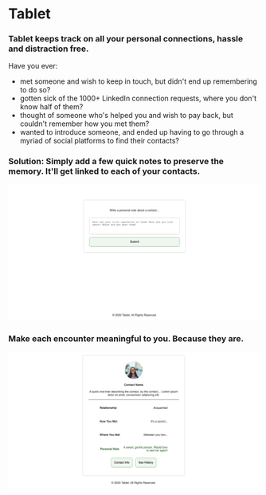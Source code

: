 # Tablet
### Tablet keeps track on all your personal connections, hassle and distraction free. 

Have you ever:
- met someone and wish to keep in touch, but didn't end up remembering to do so?
- gotten sick of the 1000+ LinkedIn connection requests, where you don't know half of them?
- thought of someone who's helped you and wish to pay back, but couldn't remember how you met them?
- wanted to introduce someone, and ended up having to go through a myriad of social platforms to find their contacts?

### Solution: Simply add a few quick notes to preserve the memory. It'll get linked to each of your contacts.

![Add impression](https://raw.githubusercontent.com/winnie9197/Tablet/master/frontend/public/images/readme/quick-add-contact.png)

### Make each encounter meaningful to you. Because they are.
![Contact card](https://raw.githubusercontent.com/winnie9197/Tablet/master/frontend/public/images/readme/contact-info.png)
